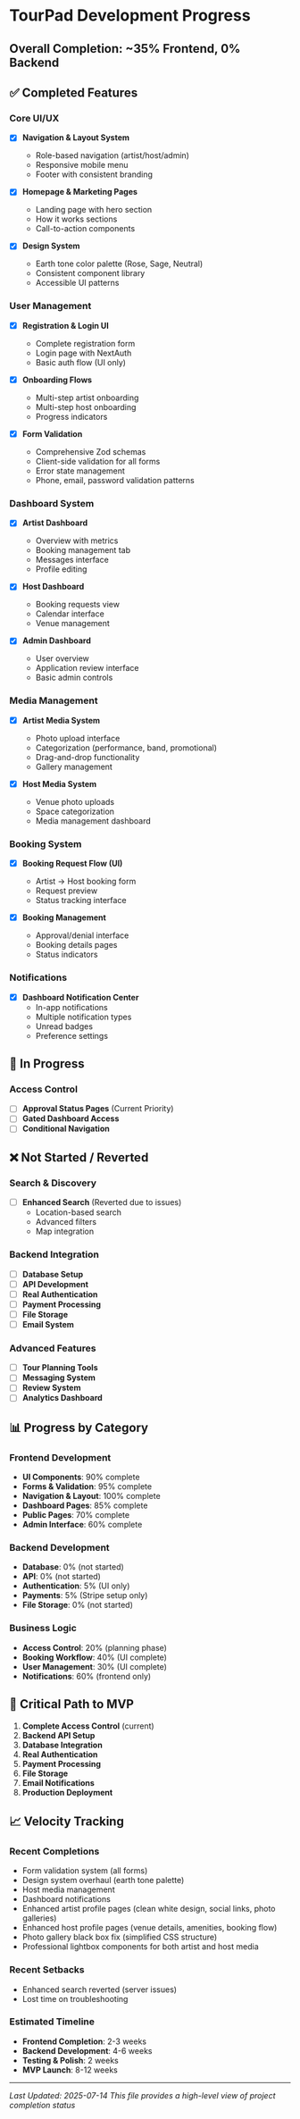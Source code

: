 # TourPad Development Progress

## Overall Completion: ~35% Frontend, 0% Backend

## ✅ Completed Features

### Core UI/UX
- [x] **Navigation & Layout System**
  - Role-based navigation (artist/host/admin)
  - Responsive mobile menu
  - Footer with consistent branding

- [x] **Homepage & Marketing Pages**
  - Landing page with hero section
  - How it works sections
  - Call-to-action components

- [x] **Design System**
  - Earth tone color palette (Rose, Sage, Neutral)
  - Consistent component library
  - Accessible UI patterns

### User Management
- [x] **Registration & Login UI**
  - Complete registration form
  - Login page with NextAuth
  - Basic auth flow (UI only)

- [x] **Onboarding Flows**
  - Multi-step artist onboarding
  - Multi-step host onboarding
  - Progress indicators

- [x] **Form Validation**
  - Comprehensive Zod schemas
  - Client-side validation for all forms
  - Error state management
  - Phone, email, password validation patterns

### Dashboard System
- [x] **Artist Dashboard**
  - Overview with metrics
  - Booking management tab
  - Messages interface
  - Profile editing

- [x] **Host Dashboard**
  - Booking requests view
  - Calendar interface
  - Venue management

- [x] **Admin Dashboard**
  - User overview
  - Application review interface
  - Basic admin controls

### Media Management
- [x] **Artist Media System**
  - Photo upload interface
  - Categorization (performance, band, promotional)
  - Drag-and-drop functionality
  - Gallery management

- [x] **Host Media System**
  - Venue photo uploads
  - Space categorization
  - Media management dashboard

### Booking System
- [x] **Booking Request Flow (UI)**
  - Artist → Host booking form
  - Request preview
  - Status tracking interface

- [x] **Booking Management**
  - Approval/denial interface
  - Booking details pages
  - Status indicators

### Notifications
- [x] **Dashboard Notification Center**
  - In-app notifications
  - Multiple notification types
  - Unread badges
  - Preference settings

## 🚧 In Progress

### Access Control
- [ ] **Approval Status Pages** (Current Priority)
- [ ] **Gated Dashboard Access**
- [ ] **Conditional Navigation**

## ❌ Not Started / Reverted

### Search & Discovery
- [ ] **Enhanced Search** (Reverted due to issues)
  - Location-based search
  - Advanced filters
  - Map integration

### Backend Integration
- [ ] **Database Setup**
- [ ] **API Development**
- [ ] **Real Authentication**
- [ ] **Payment Processing**
- [ ] **File Storage**
- [ ] **Email System**

### Advanced Features
- [ ] **Tour Planning Tools**
- [ ] **Messaging System**
- [ ] **Review System**
- [ ] **Analytics Dashboard**

## 📊 Progress by Category

### Frontend Development
- **UI Components**: 90% complete
- **Forms & Validation**: 95% complete
- **Navigation & Layout**: 100% complete
- **Dashboard Pages**: 85% complete
- **Public Pages**: 70% complete
- **Admin Interface**: 60% complete

### Backend Development
- **Database**: 0% (not started)
- **API**: 0% (not started)
- **Authentication**: 5% (UI only)
- **Payments**: 5% (Stripe setup only)
- **File Storage**: 0% (not started)

### Business Logic
- **Access Control**: 20% (planning phase)
- **Booking Workflow**: 40% (UI complete)
- **User Management**: 30% (UI complete)
- **Notifications**: 60% (frontend only)

## 🎯 Critical Path to MVP

1. **Complete Access Control** (current)
2. **Backend API Setup**
3. **Database Integration**
4. **Real Authentication**
5. **Payment Processing**
6. **File Storage**
7. **Email Notifications**
8. **Production Deployment**

## 📈 Velocity Tracking

### Recent Completions
- Form validation system (all forms)
- Design system overhaul (earth tone palette)
- Host media management
- Dashboard notifications
- Enhanced artist profile pages (clean white design, social links, photo galleries)
- Enhanced host profile pages (venue details, amenities, booking flow)
- Photo gallery black box fix (simplified CSS structure)
- Professional lightbox components for both artist and host media

### Recent Setbacks
- Enhanced search reverted (server issues)
- Lost time on troubleshooting

### Estimated Timeline
- **Frontend Completion**: 2-3 weeks
- **Backend Development**: 4-6 weeks
- **Testing & Polish**: 2 weeks
- **MVP Launch**: 8-12 weeks

---
*Last Updated: 2025-07-14*
*This file provides a high-level view of project completion status*